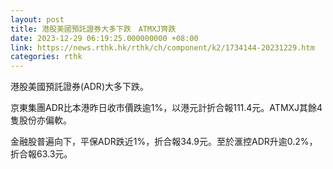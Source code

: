 ```yaml
---
layout: post
title: 港股美國預託證券大多下跌　ATMXJ齊跌
date: 2023-12-29 06:19:25.000000000 +08:00
link: https://news.rthk.hk/rthk/ch/component/k2/1734144-20231229.htm
categories: rthk
---
```


港股美國預託證券(ADR)大多下跌。

京東集團ADR比本港昨日收市價跌逾1%，以港元計折合報111.4元。ATMXJ其餘4隻股份亦偏軟。

金融股普遍向下，平保ADR跌近1%，折合報34.9元。至於滙控ADR升逾0.2%，折合報63.3元。
